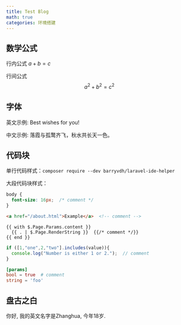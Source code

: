 ```yaml
---
title: Test Blog 
math: true
categories: 环境搭建
---
```


## 数学公式

行内公式 $a+b=c$

行间公式
$$
a^2 + b^2 = c^2
$$

## 字体

英文示例: Best wishes for you!

中文示例: 落霞与孤鹜齐飞，秋水共长天一色。

## 代码块

单行代码样式：`composer require --dev barryvdh/laravel-ide-helper`

大段代码块样式：

```css
body {
  font-size: 16px;  /* comment */
}
```

```html
<a href="/about.html">Example</a>  <!-- comment -->
```

```go-html-template
{{ with $.Page.Params.content }}
  {{ . | $.Page.RenderString }}  {{/* comment */}}
{{ end }}
```

```javascript
if ([1,"one",2,"two"].includes(value)){
  console.log("Number is either 1 or 2.");  // comment
}
```

```toml
[params]
bool = true  # comment
string = 'foo'
```

## 盘古之白

你好, 我的英文名字是Zhanghua, 今年18岁.